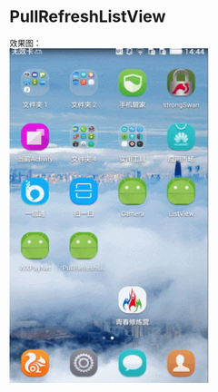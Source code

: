 # PullRefreshListView

效果图：<br/>
<img src="https://github.com/xing16/PullRefreshListView/raw/master/screenshot/GIF.gif" width=350 height=590 alt="Sample App's Launch Screen">
